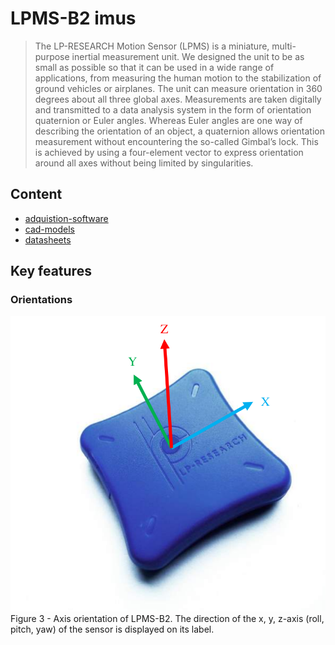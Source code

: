 # LPMS-B2 imus

> The LP-RESEARCH Motion Sensor (LPMS) is a miniature, multi-purpose inertial measurement
unit. We designed the unit to be as small as possible so that it can be used in a wide range of
applications, from measuring the human motion to the stabilization of ground vehicles or airplanes.
The unit can measure orientation in 360 degrees about all three global axes. Measurements are taken
digitally and transmitted to a data analysis system in the form of orientation quaternion or Euler
angles. Whereas Euler angles are one way of describing the orientation of an object, a quaternion
allows orientation measurement without encountering the so-called Gimbal’s lock. This is achieved
by using a four-element vector to express orientation around all axes without being limited by
singularities.

## Content 
* [adquistion-software](adquistion-software)
* [cad-models](cad-models)
* [datasheets](datasheets)

## Key features
### Orientations
![fig](datasheets/fig3-userguide.png)
Figure 3 - Axis orientation of LPMS-B2. The direction of the x, y, z-axis (roll, pitch, yaw) of the sensor is displayed
on its label.

